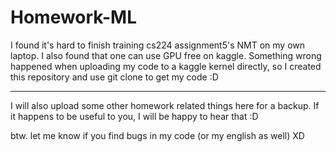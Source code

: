 # Homework-ML

I found it's hard to finish training cs224 assignment5's NMT on my own laptop.
I also found that one can use GPU free on kaggle.
Something wrong happened when uploading my code to a kaggle kernel directly,
so I created this repository and use git clone to get my code :D

------------------------------------------------------------------------------------------------------------------

I will also upload some other homework related things here for a backup.
If it happens to be useful to you, I will be happy to hear that :D

btw. let me know if you find bugs in my code (or my english as well) XD
